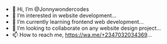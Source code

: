 - 👋 Hi, I’m @Jonnywondercodes
- 👀 I’m interested in website development...
- 🌱 I’m currently learning frontend web development...
- 💞️ I’m looking to collaborate on any website design project...
- 📫 How to reach me, https://wa.me/+2347032034369...

<!---
Jonnywondercodes/Jonnywondercodes is a ✨ special ✨ repository because its `README.md` (this file) appears on your GitHub profile.
You can click the Preview link to take a look at your changes.
--->
